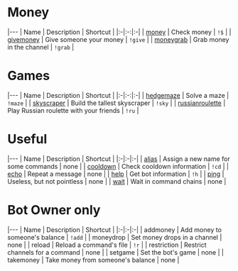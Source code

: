 # Money

|---
| Name | Description | Shortcut |
|:-|:-:|:-|
| [money](https://hsteffensen.github.io/BotBolt/commands/money.html) | Check money | `!$` |
| [givemoney](https://hsteffensen.github.io/BotBolt/commands/givemoney.html) | Give someone your money | `!give` |
| [moneygrab](https://hsteffensen.github.io/BotBolt/commands/moneygrab.html) | Grab money in the channel | `!grab` |

# Games

|---
| Name | Description | Shortcut |
|:-|:-:|:-|
| [hedgemaze](https://hsteffensen.github.io/BotBolt/commands/hedgemaze.html) | Solve a maze | `!maze` |
| [skyscraper](https://hsteffensen.github.io/BotBolt/commands/skyscraper.html) | Build the tallest skyscraper | `!sky` |
| [russianroulette](https://hsteffensen.github.io/BotBolt/commands/russianroulette.html) | Play Russian roulette with your friends | `!ru` |

# Useful

|---
| Name | Description | Shortcut |
|:-|:-|:-|
| [alias](https://hsteffensen.github.io/BotBolt/commands/alias.html) | Assign a new name for some commands | none |
| [cooldown](https://hsteffensen.github.io/BotBolt/commands/cooldown.html) | Check cooldown information | `!cd` |
| [echo](https://hsteffensen.github.io/BotBolt/commands/echo.html) | Repeat a message | none |
| [help](https://hsteffensen.github.io/BotBolt/commands/help.html) | Get bot information | `!h` |
| [ping](https://hsteffensen.github.io/BotBolt/commands/ping.html) | Useless, but not pointless | none |
| [wait](https://hsteffensen.github.io/BotBolt/commands/wait.html) | Wait in command chains | none |

# Bot Owner only

|---
| Name | Description | Shortcut |
|:-|:-|:-|
| addmoney | Add money to someone's balance | `!add` |
| moneydrop | Set money drops in a channel | none |
| reload | Reload a command's file | `!r` |
| restriction | Restrict channels for a command | none |
| setgame | Set the bot's game | none |
| takemoney | Take money from someone's balance | none |
